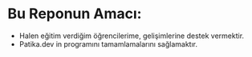 # Bu Reponun Amacı:

* Halen eğitim verdiğim öğrencilerime, gelişimlerine destek vermektir.
* Patika.dev in programını tamamlamalarını sağlamaktır. 